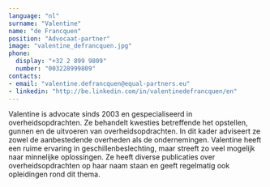 ```yaml
---
language: "nl"
surname: "Valentine"
name: "de Francquen"
position: "Advocaat-partner"
image: "valentine_defrancquen.jpg"
phone:
  display: "+32 2 899 9809"
  number: "003228999809"
contacts:
- email: "valentine.defrancquen@equal-partners.eu"
- linkedin: "http://be.linkedin.com/in/valentinedefrancquen/en"
---
```

Valentine is advocate sinds 2003 en gespecialiseerd in overheidsopdrachten. Ze behandelt kwesties betreffende het opstellen, gunnen en de uitvoeren van overheidsopdrachten. In dit kader adviseert ze zowel de aanbestedende overheden als de ondernemingen. Valentine heeft een ruime ervaring in geschillenbeslechting, maar streeft zo veel mogelijk naar minnelijke oplossingen. Ze heeft diverse publicaties over overheidsopdrachten op haar naam staan en geeft regelmatig ook opleidingen rond dit thema.